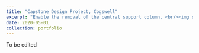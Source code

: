 ```yaml
---
title: "Capstone Design Project, Cogswell"
excerpt: "Enable the removal of the central support column. <br/><img src='/LY.github.io/images/dpcover2.png' height="100%", width ="100%">"
date: 2020-05-01
collection: portfolio
---
```


To be edited
